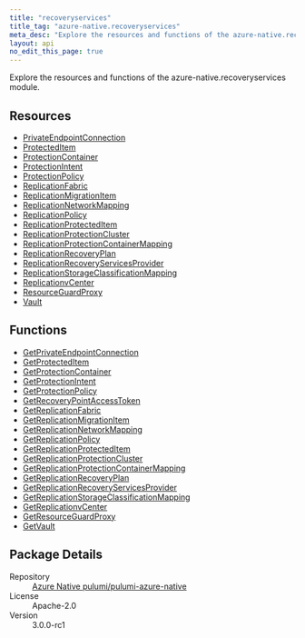 ```yaml
---
title: "recoveryservices"
title_tag: "azure-native.recoveryservices"
meta_desc: "Explore the resources and functions of the azure-native.recoveryservices module."
layout: api
no_edit_this_page: true
---
```


<!-- WARNING: this file was generated by Pulumi Docs Generator. -->
<!-- Do not edit by hand unless you're certain you know what you are doing! -->

Explore the resources and functions of the azure-native.recoveryservices module.

<h2 id="resources">Resources</h2>
<ul class="api">
    <li><a href="privateendpointconnection/" title="PrivateEndpointConnection">PrivateEndpointConnection</a></li>
    <li><a href="protecteditem/" title="ProtectedItem">ProtectedItem</a></li>
    <li><a href="protectioncontainer/" title="ProtectionContainer">ProtectionContainer</a></li>
    <li><a href="protectionintent/" title="ProtectionIntent">ProtectionIntent</a></li>
    <li><a href="protectionpolicy/" title="ProtectionPolicy">ProtectionPolicy</a></li>
    <li><a href="replicationfabric/" title="ReplicationFabric">ReplicationFabric</a></li>
    <li><a href="replicationmigrationitem/" title="ReplicationMigrationItem">ReplicationMigrationItem</a></li>
    <li><a href="replicationnetworkmapping/" title="ReplicationNetworkMapping">ReplicationNetworkMapping</a></li>
    <li><a href="replicationpolicy/" title="ReplicationPolicy">ReplicationPolicy</a></li>
    <li><a href="replicationprotecteditem/" title="ReplicationProtectedItem">ReplicationProtectedItem</a></li>
    <li><a href="replicationprotectioncluster/" title="ReplicationProtectionCluster">ReplicationProtectionCluster</a></li>
    <li><a href="replicationprotectioncontainermapping/" title="ReplicationProtectionContainerMapping">ReplicationProtectionContainerMapping</a></li>
    <li><a href="replicationrecoveryplan/" title="ReplicationRecoveryPlan">ReplicationRecoveryPlan</a></li>
    <li><a href="replicationrecoveryservicesprovider/" title="ReplicationRecoveryServicesProvider">ReplicationRecoveryServicesProvider</a></li>
    <li><a href="replicationstorageclassificationmapping/" title="ReplicationStorageClassificationMapping">ReplicationStorageClassificationMapping</a></li>
    <li><a href="replicationvcenter/" title="ReplicationvCenter">ReplicationvCenter</a></li>
    <li><a href="resourceguardproxy/" title="ResourceGuardProxy">ResourceGuardProxy</a></li>
    <li><a href="vault/" title="Vault">Vault</a></li>
</ul>

<h2 id="functions">Functions</h2>
<ul class="api">
    <li><a href="getprivateendpointconnection/" title="GetPrivateEndpointConnection">GetPrivateEndpointConnection</a></li>
    <li><a href="getprotecteditem/" title="GetProtectedItem">GetProtectedItem</a></li>
    <li><a href="getprotectioncontainer/" title="GetProtectionContainer">GetProtectionContainer</a></li>
    <li><a href="getprotectionintent/" title="GetProtectionIntent">GetProtectionIntent</a></li>
    <li><a href="getprotectionpolicy/" title="GetProtectionPolicy">GetProtectionPolicy</a></li>
    <li><a href="getrecoverypointaccesstoken/" title="GetRecoveryPointAccessToken">GetRecoveryPointAccessToken</a></li>
    <li><a href="getreplicationfabric/" title="GetReplicationFabric">GetReplicationFabric</a></li>
    <li><a href="getreplicationmigrationitem/" title="GetReplicationMigrationItem">GetReplicationMigrationItem</a></li>
    <li><a href="getreplicationnetworkmapping/" title="GetReplicationNetworkMapping">GetReplicationNetworkMapping</a></li>
    <li><a href="getreplicationpolicy/" title="GetReplicationPolicy">GetReplicationPolicy</a></li>
    <li><a href="getreplicationprotecteditem/" title="GetReplicationProtectedItem">GetReplicationProtectedItem</a></li>
    <li><a href="getreplicationprotectioncluster/" title="GetReplicationProtectionCluster">GetReplicationProtectionCluster</a></li>
    <li><a href="getreplicationprotectioncontainermapping/" title="GetReplicationProtectionContainerMapping">GetReplicationProtectionContainerMapping</a></li>
    <li><a href="getreplicationrecoveryplan/" title="GetReplicationRecoveryPlan">GetReplicationRecoveryPlan</a></li>
    <li><a href="getreplicationrecoveryservicesprovider/" title="GetReplicationRecoveryServicesProvider">GetReplicationRecoveryServicesProvider</a></li>
    <li><a href="getreplicationstorageclassificationmapping/" title="GetReplicationStorageClassificationMapping">GetReplicationStorageClassificationMapping</a></li>
    <li><a href="getreplicationvcenter/" title="GetReplicationvCenter">GetReplicationvCenter</a></li>
    <li><a href="getresourceguardproxy/" title="GetResourceGuardProxy">GetResourceGuardProxy</a></li>
    <li><a href="getvault/" title="GetVault">GetVault</a></li>
</ul>

<h2 id="package-details">Package Details</h2>
<dl class="package-details">
	<dt>Repository</dt>
	<dd><a href="https://github.com/pulumi/pulumi-azure-native">Azure Native pulumi/pulumi-azure-native</a></dd>
	<dt>License</dt>
	<dd>Apache-2.0</dd>
	<dt>Version</dt>
	<dd>3.0.0-rc1</dd>
</dl>

